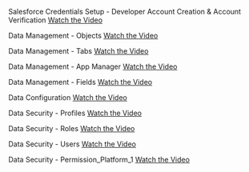 Salesforce Credentials Setup - Developer Account Creation & Account Verification
[Watch the Video](https://drive.google.com/file/d/1H7qtDuPd0nh62P7fRM__bNH0VlEPW3Ex/view?usp=drive_link)

Data Management - Objects
[Watch the Video](https://drive.google.com/file/d/1UhW77FtGIVxzceLQKIMvH9KLVgm38iar/view?usp=drive_link)

Data Management - Tabs
[Watch the Video](https://drive.google.com/file/d/1-scOcJEyvNnehGisykp7dqu5pIPfp0Dq/view?usp=drive_link)

Data Management  - App Manager
[Watch the Video](https://drive.google.com/file/d/1jdq1CQV815OtI1mfxfxBto7HWqQZEN7F/view?usp=drive_link)

Data Management - Fields
[Watch the Video](https://drive.google.com/file/d/1WC5H-UtG8wrXITh9F4nYcCOCWZ-UnQEJ/view?usp=drive_link)

Data Configuration
[Watch the Video](https://drive.google.com/file/d/16HT7Qh2crg1KPDo9vwadCIHxE575tGPF/view?usp=drive_link)

Data Security - Profiles
[Watch the Video](https://drive.google.com/file/d/1JcwkZZpX56grPM2bDTBxvzRVUEeUjFuK/view?usp=drive_link)

Data Security - Roles
[Watch the Video](https://drive.google.com/file/d/10yavhiRNKGP87qkDzeGr53czo7sYnw41/view?usp=drive_link)

Data Security - Users
[Watch the Video](https://drive.google.com/file/d/1r7SZOL6Q69Gq9HVppdMfIoAtJyBYPxrs/view?usp=drive_link)

Data Security - Permission_Platform_1
[Watch the Video](https://drive.google.com/file/d/1lUmiqtDFSgcpV4mZv0YXsqFNICZVvkMu/view?usp=drive_link)
